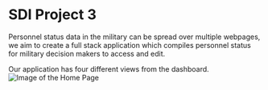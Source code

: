 # SDI Project 3
Personnel status data in the military can be spread over multiple webpages, we aim to create a full stack application which compiles personnel status for military decision makers to access and edit.

Our application has four different views from the dashboard. ![Image of the Home Page](public/HOME_README.png)

